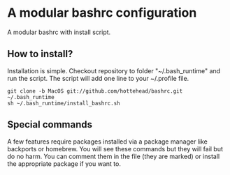 A modular bashrc  configuration
======

A modular bashrc with install script.

## How to install?
Installation is simple. Checkout repository to folder "~/.bash_runtime" and run the script. The script will add one line to your ~/.profile file.

	git clone -b MacOS git://github.com/hottehead/bashrc.git ~/.bash_runtime
	sh ~/.bash_runtime/install_bashrc.sh

## Special commands
A few features require packages installed via a package manager like backports or homebrew. You will see these commands but they will fail but do no harm. You can comment them in the file (they are marked) or install the appropriate package if you want to.

